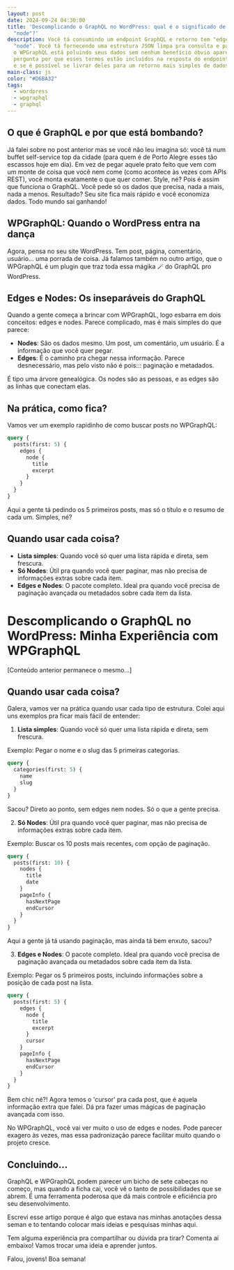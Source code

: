 ```yaml
---
layout: post
date: 2024-09-24 04:30:00
title: 'Descomplicando o GraphQL no WordPress: qual é o significado de "edges" e
  "node"?'
description: Você tá consumindo um endpoint GraphQL e retorno tem "edges" e
  "node". Você tá fornecendo uma estrutura JSON limpa pra consulta e parece que
  o WPGraphQL está poluindo seus dados sem nenhum benefício óbvio aparente. E se
  pergunta por que esses termos estão incluídos na resposta do endpoint GraphQL
  e se é possível se livrar deles para um retorno mais simples de dados??
main-class: js
color: "#D6BA32"
tags:
  - wordpress
  - wpgraphql
  - graphql
---
```


## O que é GraphQL e por que está bombando?

Já falei sobre no post anterior mas se você não leu imagina só: você tá num buffet self-service top da cidade (para quem é de Porto Alegre esses tão escassos hoje em dia). Em vez de pegar aquele prato feito que vem com um monte de coisa que você nem come (como acontece às vezes com APIs REST), você monta exatamente o que quer comer. Style, né? Pois é assim que funciona o GraphQL. Você pede só os dados que precisa, nada a mais, nada a menos. Resultado? Seu site fica mais rápido e você economiza dados. Todo mundo sai ganhando!

## WPGraphQL: Quando o WordPress entra na dança

Agora, pensa no seu site WordPress. Tem post, página, comentário, usuário... uma porrada de coisa. Já falamos também no outro artigo, que o WPGraphQL é um plugin que traz toda essa mágika 🪄 do GraphQL pro WordPress.

## Edges e Nodes: Os inseparáveis do GraphQL

Quando a gente começa a brincar com WPGraphQL, logo esbarra em dois conceitos: edges e nodes. Parece complicado, mas é mais simples do que parece:

- **Nodes**: São os dados mesmo. Um post, um comentário, um usuário. É a informação que você quer pegar.
- **Edges**: É o caminho pra chegar nessa informação. Parece desnecessário, mas pelo visto não é pois::: paginação e metadados.

É tipo uma árvore genealógica. Os nodes são as pessoas, e as edges são as linhas que conectam elas.

## Na prática, como fica?

Vamos ver um exemplo rapidinho de como buscar posts no WPGraphQL:

```graphql
query {
  posts(first: 5) {
    edges {
      node {
        title
        excerpt
      }
    }
  }
}
```

Aqui a gente tá pedindo os 5 primeiros posts, mas só o título e o resumo de cada um. Simples, né?

## Quando usar cada coisa?

- **Lista simples**: Quando você só quer uma lista rápida e direta, sem frescura.
- **Só Nodes**: Útil pra quando você quer paginar, mas não precisa de informações extras sobre cada item.
- **Edges e Nodes**: O pacote completo. Ideal pra quando você precisa de paginação avançada ou metadados sobre cada item da lista.

# Descomplicando o GraphQL no WordPress: Minha Experiência com WPGraphQL

[Conteúdo anterior permanece o mesmo...]

## Quando usar cada coisa?

Galera, vamos ver na prática quando usar cada tipo de estrutura. Colei aqui uns exemplos pra ficar mais fácil de entender:

1. **Lista simples**: Quando você só quer uma lista rápida e direta, sem frescura.

Exemplo: Pegar o nome e o slug das 5 primeiras categorias.

```graphql
query {
  categories(first: 5) {
    name
    slug
  }
}
```

Sacou? Direto ao ponto, sem edges nem nodes. Só o que a gente precisa.

2. **Só Nodes**: Útil pra quando você quer paginar, mas não precisa de informações extras sobre cada item.

Exemplo: Buscar os 10 posts mais recentes, com opção de paginação.

```graphql
query {
  posts(first: 10) {
    nodes {
      title
      date
    }
    pageInfo {
      hasNextPage
      endCursor
    }
  }
}
```

Aqui a gente já tá usando paginação, mas ainda tá bem enxuto, sacou?

3. **Edges e Nodes**: O pacote completo. Ideal pra quando você precisa de paginação avançada ou metadados sobre cada item da lista.

Exemplo: Pegar os 5 primeiros posts, incluindo informações sobre a posição de cada post na lista.

```graphql
query {
  posts(first: 5) {
    edges {
      node {
        title
        excerpt
      }
      cursor
    }
    pageInfo {
      hasNextPage
      endCursor
    }
  }
}
```

Bem chic né?! Agora temos o 'cursor' pra cada post, que é aquela informação extra que falei. Dá pra fazer umas mágicas de paginação avançada com isso.

No WPGraphQL, você vai ver muito o uso de edges e nodes. Pode parecer exagero às vezes, mas essa padronização parece facilitar muito quando o projeto cresce.

## Concluindo...

GraphQL e WPGraphQL podem parecer um bicho de sete cabeças no começo, mas quando a ficha cai, você vê o tanto de possibilidades que se abrem. É uma ferramenta poderosa que dá mais controle e eficiência pro seu desenvolvimento.

Escrevi esse artigo porque é algo que estava nas minhas anotações dessa seman e to tentando colocar mais ideias e pesquisas minhas aqui.

Tem alguma experiência pra compartilhar ou dúvida pra tirar? Comenta aí embaixo! Vamos trocar uma ideia e aprender juntos.

Falou, jovens! Boa semana!
